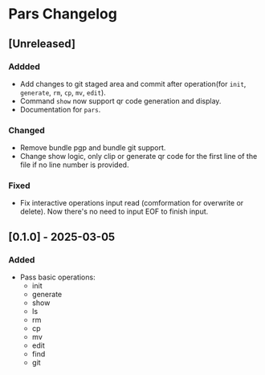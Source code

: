 # Pars Changelog

## [Unreleased]

### Addded

- Add changes to git staged area and commit after operation(for `init`, `generate`, `rm`, `cp`, `mv`, `edit`).
- Command `show` now support qr code generation and display.
- Documentation for `pars`.

### Changed

- Remove bundle pgp and bundle git support.
- Change show logic, only clip or generate qr code for the first line of the file if no line number is provided.

### Fixed

- Fix interactive operations input read (comformation for overwrite or delete). Now there's no need to input EOF to finish input.

## [0.1.0] - 2025-03-05

### Added

- Pass basic operations:
  - init
  - generate
  - show
  - ls
  - rm
  - cp
  - mv
  - edit
  - find
  - git
